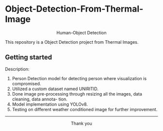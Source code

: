 # Object-Detection-From-Thermal-Image
 <p align="center">
  <p align="center">
   
  </p>
  <p align="center">
    Human-Object Detection
  </p>
</p>


This repository is a Object Detection project from Thermal Images.



## Getting started

Description:

1. Person Detection model for detecting person where visualization is compromised.
2. Utilized a custom dataset named UNIRITID.
3. Done image pre-processing through resizing all the images, data cleaning, data annota-
tion.
4. Model implementation using YOLOv8.
5. Testing on different weather conditioned image for further improvement.


---

<div align="center">


 <p align="center">
    Thank you
  </p>

</div>

